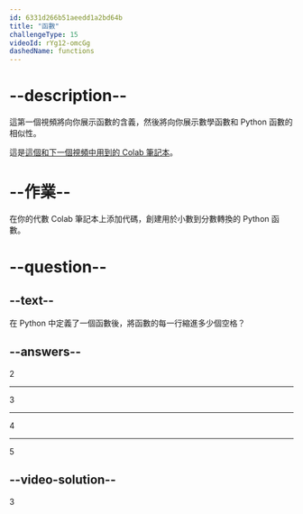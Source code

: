 ```yaml
---
id: 6331d266b51aeedd1a2bd64b
title: "函數"
challengeType: 15
videoId: rYg12-omcGg
dashedName: functions
---
```


# --description--

這第一個視頻將向你展示函數的含義，然後將向你展示數學函數和 Python 函數的相似性。

這是<a href="https://colab.research.google.com/drive/1d0e55NoKjKILIum34POv04h0OLpE_pkn" target="_blank" rel="noopener noreferrer nofollow">這個和下一個視頻中用到的 Colab 筆記本</a>。

# --作業--

在你的代數 Colab 筆記本上添加代碼，創建用於小數到分數轉換的 Python 函數。

# --question--

## --text--

在 Python 中定義了一個函數後，將函數的每一行縮進多少個空格？

## --answers--

2

---

3

---

4

---

5

## --video-solution--

3
